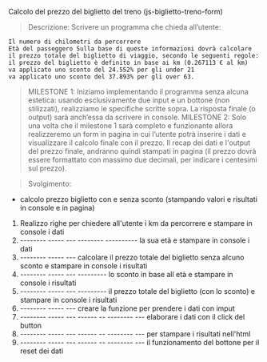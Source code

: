 Calcolo del prezzo del biglietto del treno (js-biglietto-treno-form)


> Descrizione:
>  Scrivere un programma che chieda all’utente:

    Il numero di chilometri da percorrere
    Età del passeggero Sulla base di queste informazioni dovrà calcolare il prezzo totale del biglietto di viaggio, secondo le seguenti regole:
    il prezzo del biglietto è definito in base ai km (0.267113 € al km)
    va applicato uno sconto del 24.552% per gli under 21
    va applicato uno sconto del 37.893% per gli over 63.
> MILESTONE 1:
> Iniziamo implementando il programma senza alcuna estetica: usando esclusivamente due input e un bottone (non stilizzati), realizziamo le specifiche scritte sopra.
> La risposta finale (o output) sarà anch’essa da scrivere in console.
> MILESTONE 2:
> Solo una volta che il milestone 1 sarà completo e funzionante allora realizzeremo un form in pagina in cui l’utente potrà inserire i dati e visualizzare il calcolo finale con il prezzo.
> Il recap dei dati e l'output del prezzo finale, andranno quindi stampati in pagina (il prezzo dovrà essere formattato con massimo due decimali, per indicare i centesimi sul prezzo).

> Svolgimento:

 - calcolo prezzo biglietto con e senza sconto (stampando valori e risultati in console e in pagina)
 1) Realizzo righe per chiedere all'utente i km da percorrere e stampare in console i dati
 2) -------- ----- --- -------- ---------- la sua età e stampare in console i dati
 3) -------- ----- --- calcolare il prezzo totale del biglietto senza alcuno sconto e stampare in console i risultati 
 4) -------- ----- --- --------- lo sconto in base all età e stampare in console i risultati
 5) -------- ----- --- --------- il prezzo totale del biglietto (con lo sconto) e stampare in console i risultati
 6) -------- ----- --- creare la funzione per prendere i dati con imput
 7) -------- ----- --- ------ -- -------- --- elaborare i dati con il click del button
 8) -------- ----- --- ------ -- -------- --- per stampare i risultati nell'html
 9) -------- ----- --- ------ -- -------- --- il funzionamento del bottone per il reset dei dati
